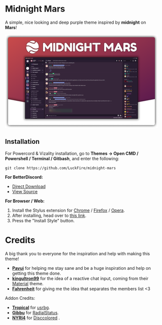 # Midnight Mars
A simple, nice looking and deep purple theme inspired by **midnight** on **Mars**!

![preview](./assets/preview.png)

## Installation
For Powercord & Vizality installation, go to **Themes -> Open CMD / Powershell / Terminal / Gitbash**, and enter the following:
```
git clone https://github.com/LuckFire/midnight-mars
```

**For BetterDiscord:**
- [Direct Download](https://betterdiscord.net/ghdl?id=3637)
- [View Source](https://luckfire.github.io/midnight-mars/src/support/compiled.css)

**For Browser / Web:**
1. Install the Stylus extension for [Chrome](https://chrome.google.com/webstore/detail/stylus/clngdbkpkpeebahjckkjfobafhncgmne) / [Firefox](https://addons.mozilla.org/en-US/firefox/addon/styl-us/) / [Opera](https://github.com/openstyles/stylus/wiki/Opera,-Outdated-Stylus).
2. After installing, head over to [this link](https://luckfire.github.io/midnight-mars/src/support/MidnightMars.user.css).
3. Press the "Install Style" button.

# Credits
A big thank you to everyone for the inspiration and help with making this theme!
- **[Pavui](https://github.com/Pavui/)** for helping me stay sane and be a huge inspiration and help on getting this theme done.
- **[kingultron99](https://github.com/kingultron99)** for the idea of a reactive chat input, coming from their [Material](https://github.com/Kings-Discord-Stuff/material/) theme.
- **[Fahrenheit](https://github.com/Fahrenheit)** for giving me the idea that separates the members list <3

Addon Credits:
- **[Tropical](https://github.com/Tropix126)** for [usrbg](https://github.com/Discord-Custom-Covers/usrbg).
- **[Gibbu](https://github.com/gibbu)** for [RadialStatus](https://github.com/DiscordStyles/RadialStatus).
- **[NYRI4](https://github.com/NYRI4)** for [Disccolored](https://github.com/NYRI4/Discolored) .
